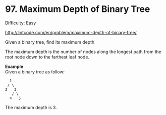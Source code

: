# 97. Maximum Depth of Binary Tree

Difficulty: Easy

http://lintcode.com/en/problem/maximum-depth-of-binary-tree/

Given a binary tree, find its maximum depth.

The maximum depth is the number of nodes along the longest path from the root node down to the farthest leaf node.

**Example**  
Given a binary tree as follow:
```
  1
 / \ 
2   3
   / \
  4   5
```
The maximum depth is 3.
